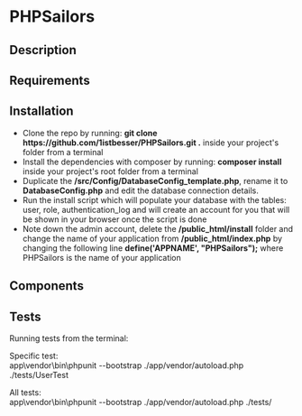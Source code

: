 # PHPSailors

## Description

## Requirements

## Installation

<ul>
  <li>Clone the repo by running: <b>git clone https://github.com/1istbesser/PHPSailors.git .</b> inside your project's folder from a terminal</li>
  <li>Install the dependencies with composer by running: <b>composer install</b> inside your project's root folder from a terminal</li>
  <li>Duplicate the <b>/src/Config/DatabaseConfig_template.php</b>, rename it to <b>DatabaseConfig.php</b> and edit the database connection details.</li>
  <li>Run the install script which will populate your database with the tables: user, role, authentication_log and will create an account for you that will be shown in your browser once the script is done</li>
  <li>Note down the admin account, delete the <b>/public_html/install</b> folder and change the name of your application from <b>/public_html/index.php</b> by changing the following line <b>define('APPNAME', "PHPSailors");</b> where PHPSailors is the name of your application</li>
</ul>

## Components

## Tests
<p> Running tests from the terminal:</p>

<p> Specific test: <br/>
app\vendor\bin\phpunit --bootstrap ./app/vendor/autoload.php ./tests/UserTest
</p>
<p>
All tests: <br/>
app\vendor\bin\phpunit --bootstrap ./app/vendor/autoload.php ./tests/
</p>
